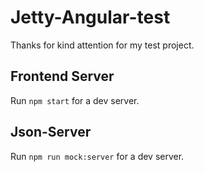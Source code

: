 # Jetty-Angular-test
Thanks for kind attention for my test project.

## Frontend Server
Run `npm start` for a dev server.

## Json-Server
Run `npm run mock:server` for a dev server.
